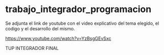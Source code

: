 # trabajo_integrador_programacion

Se adjunta el link de youtube con el video explicativo del tema elegido, el codigo y el desarrollo del mismo.

https://www.youtube.com/watch?v=YzBsgGEvSxc


TUP INTEGRADOR FINAL
